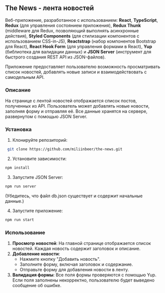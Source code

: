 ## The News - лента новостей

Веб-приложение, разработанное с использованием: **React**, **TypeScript**, **Redux** (для управления состоянием приложения), **Redux Thunk** (middleware для Redux, позволяющий выполнять асинхронные действия), **Styled Components** (для стилизации компонентов с использованием CSS-in-JS), **Reactstrap** (набор компонентов Bootstrap для React), **React Hook Form** (для управления формами в React), **Yup** (библиотека для валидации данных) и **JSON Server** (инструмент для быстрого создания REST API из JSON-файлов).

Приложение предоставляет пользователю возможность просматривать список новостей, добавлять новые записи и взаимодействовать с самодельным API.

### Описание

На странице с лентой новостей отображается список постов, полученных из API. Пользователь может добавлять новые новости, заполняя форму и отправляя её. Все данные хранятся на сервере, развернутом с помощью JSON Server.

### Установка

1. Клонируйте репозиторий: 

```bash
 git clone https://github.com/miliinbeer/the-news.git
```

2. Установите зависимости:

```bash
npm install
```

3. Запустите JSON Server:

```bash
npm run server
```

(Убедитесь, что файл db.json существует и содержит начальные данные.) 

4. Запустите приложение:

```bash
npm run start
```

### Использование

1. **Просмотр новостей**: На главной странице отображается список новостей. Каждая новость содержит заголовок и описание.
2. **Добавление новости**:
   - Нажмите кнопку "Добавить новость".
   - Заполните форму, включая заголовок и содержание.
   - Отправьте форму для добавления новости в ленту.
3. **Валидация формы**: Все поля формы проверяются с помощью Yup. Если поля заполнены некорректно, пользователю будет выведено сообщение об ошибке.
